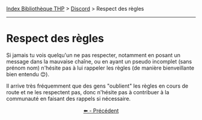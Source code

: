 [Index Bibliothèque THP](https://github.com/TheHackingProject/bibliotheque-THP/wiki) > [Discord](https://github.com/TheHackingProject/bibliotheque-THP/wiki/tuto_discord) > Respect des règles

___

# Respect des règles

Si jamais tu vois quelqu'un ne pas respecter, notamment en posant un message dans la mauvaise chaîne, ou en ayant un pseudo incomplet (sans prénom nom) n'hésite pas à lui rappeler les règles (de manière bienveillante bien entendu 😊).

Il arrive très fréquemment que des gens "oublient" les règles en cours de route et ne les respectent pas, donc n'hésite pas à contribuer à la communauté en faisant des rappels si nécessaire.


<div align="center">

[⬅️ - Précédent](https://github.com/TheHackingProject/bibliotheque-THP/wiki/les_regles_de_notre_discord)

</div>